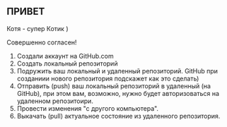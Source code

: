 ## ПРИВЕТ

Котя - супер Котик )

Совершенно согласен!

 1. Создали аккаунт на GitHub.com
 2. Создать локальный репозиторий
 3. Подружить ваш локальный и удаленный репозиторий. GitHub при созданиии нового репозитория подскажет как это сделать)
 4. Отправить (push) ваш локальный репозиторий в удаленный (на GitHub), при этом вам, возможно, нужно будет авторизоваться на удаленном репозитоири.
 5. Провести изменения "с другого компьютера".
 6. Выкачать (pull) актуальное состояние из удаленного репозитория.